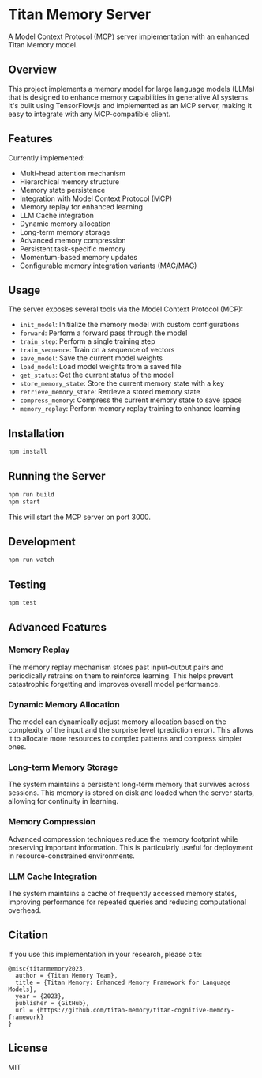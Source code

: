 # Titan Memory Server

A Model Context Protocol (MCP) server implementation with an enhanced Titan Memory model.

## Overview

This project implements a memory model for large language models (LLMs) that is designed to enhance memory capabilities in generative AI systems. It's built using TensorFlow.js and implemented as an MCP server, making it easy to integrate with any MCP-compatible client.

## Features

Currently implemented:
- Multi-head attention mechanism
- Hierarchical memory structure
- Memory state persistence
- Integration with Model Context Protocol (MCP)
- Memory replay for enhanced learning
- LLM Cache integration
- Dynamic memory allocation
- Long-term memory storage
- Advanced memory compression
- Persistent task-specific memory
- Momentum-based memory updates
- Configurable memory integration variants (MAC/MAG)

## Usage

The server exposes several tools via the Model Context Protocol (MCP):

- `init_model`: Initialize the memory model with custom configurations
- `forward`: Perform a forward pass through the model
- `train_step`: Perform a single training step
- `train_sequence`: Train on a sequence of vectors
- `save_model`: Save the current model weights
- `load_model`: Load model weights from a saved file
- `get_status`: Get the current status of the model
- `store_memory_state`: Store the current memory state with a key
- `retrieve_memory_state`: Retrieve a stored memory state
- `compress_memory`: Compress the current memory state to save space
- `memory_replay`: Perform memory replay training to enhance learning

## Installation

```bash
npm install
```

## Running the Server

```bash
npm run build
npm start
```

This will start the MCP server on port 3000.

## Development

```bash
npm run watch
```

## Testing

```bash
npm test
```

## Advanced Features

### Memory Replay
The memory replay mechanism stores past input-output pairs and periodically retrains on them to reinforce learning. This helps prevent catastrophic forgetting and improves overall model performance.

### Dynamic Memory Allocation
The model can dynamically adjust memory allocation based on the complexity of the input and the surprise level (prediction error). This allows it to allocate more resources to complex patterns and compress simpler ones.

### Long-term Memory Storage
The system maintains a persistent long-term memory that survives across sessions. This memory is stored on disk and loaded when the server starts, allowing for continuity in learning.

### Memory Compression
Advanced compression techniques reduce the memory footprint while preserving important information. This is particularly useful for deployment in resource-constrained environments.

### LLM Cache Integration
The system maintains a cache of frequently accessed memory states, improving performance for repeated queries and reducing computational overhead.

## Citation

If you use this implementation in your research, please cite:

```
@misc{titanmemory2023,
  author = {Titan Memory Team},
  title = {Titan Memory: Enhanced Memory Framework for Language Models},
  year = {2023},
  publisher = {GitHub},
  url = {https://github.com/titan-memory/titan-cognitive-memory-framework}
}
```

## License

MIT